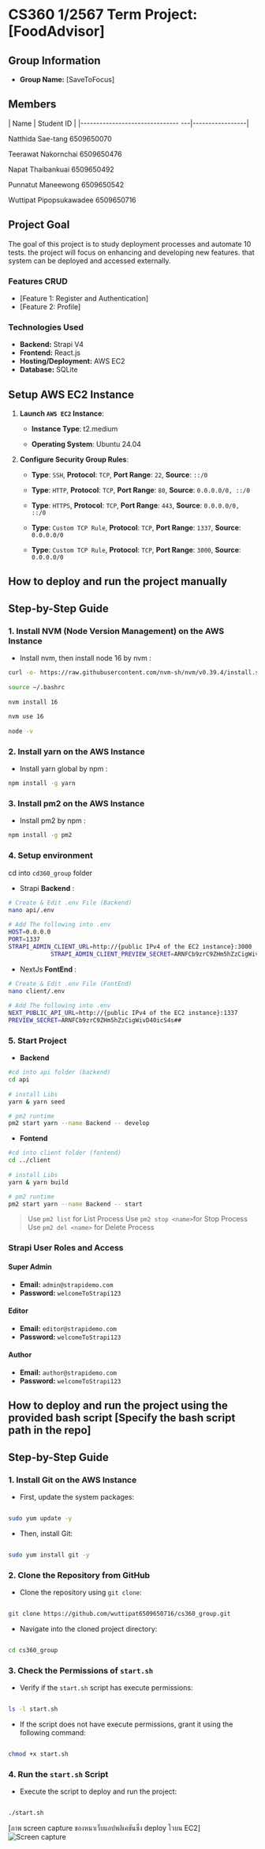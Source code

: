 

# CS360 1/2567 Term Project: [FoodAdvisor]

## Group Information

  
- **Group Name:** [SaveToFocus]

  

## Members

| Name | Student ID | |------------------------------- ---|-----------------|

Natthida Sae-tang 6509650070

Teerawat Nakornchai 6509650476

Napat Thaibankuai 6509650492

Punnatut Maneewong 6509650542

Wuttipat Pipopsukawadee 6509650716

## Project Goal

The goal of this project is to study deployment processes and automate 10 tests. the project will focus on enhancing and developing new features. that system can be deployed and accessed externally.

### Features CRUD

- [Feature 1: Register and Authentication]  
- [Feature 2: Profile]  


### Technologies Used  
- **Backend:** Strapi V4  
- **Frontend:** React.js  
- **Hosting/Deployment:** AWS EC2  
- **Database:** SQLite

## Setup AWS EC2 Instance

  

1.  **Launch `AWS EC2` Instance**:

    -  **Instance Type**: t2.medium

    -  **Operating System**: Ubuntu 24.04

  

2.  **Configure Security Group Rules**:

    -  **Type**: `SSH`, **Protocol**: `TCP`, **Port Range**: `22`, **Source**: `::/0`

    -  **Type**: `HTTP`, **Protocol**: `TCP`, **Port Range**: `80`, **Source**: `0.0.0.0/0, ::/0`

    -  **Type**: `HTTPS`, **Protocol**: `TCP`, **Port Range**: `443`, **Source**: `0.0.0.0/0, ::/0`

    -  **Type**: `Custom TCP Rule`, **Protocol**: `TCP`, **Port Range**: `1337`, **Source**: `0.0.0.0/0`

    -  **Type**: `Custom TCP Rule`, **Protocol**: `TCP`, **Port Range**: `3000`, **Source**: `0.0.0.0/0`


## How to deploy and run the project manually

## Step-by-Step Guide

### 1. Install NVM (Node Version Management) on the AWS Instance
- Install nvm, then install node 16 by nvm :
```bash
curl -o- https://raw.githubusercontent.com/nvm-sh/nvm/v0.39.4/install.sh | bash 
		
source ~/.bashrc
		
nvm install 16
		
nvm use 16
		
node -v
```

### 2. Install yarn on the AWS Instance
- Install yarn global by npm :
```bash
npm install -g yarn
```

### 3. Install pm2 on the AWS Instance
- Install pm2 by npm : 
```bash
npm install -g pm2
```

### 4. Setup environment
cd into `cd360_group` folder 
*	Strapi **Backend** :
```bash
# Create & Edit .env File (Backend)
nano api/.env
			
# Add The following into .env
HOST=0.0.0.0 
PORT=1337 
STRAPI_ADMIN_CLIENT_URL=http://{public IPv4 of the EC2 instance}:3000 	
			STRAPI_ADMIN_CLIENT_PREVIEW_SECRET=ARNFCb9zrC9ZHm5hZzCigWivD40icS4s
```


* NextJs **FontEnd** :
```bash
# Create & Edit .env File (FontEnd)
nano client/.env
			
# Add The following into .env
NEXT_PUBLIC_API_URL=http://{public IPv4 of the EC2 instance}:1337
PREVIEW_SECRET=ARNFCb9zrC9ZHm5hZzCigWivD40icS4s##
```

### 5. Start Project
- **Backend** 
```bash
#cd into api folder (backend)
cd api
			
# install Libs
yarn & yarn seed

# pm2 runtime
pm2 start yarn --name Backend -- develop
```
- **Fontend** 
```bash
#cd into client folder (fontend)
cd ../client
			
# install Libs
yarn & yarn build

# pm2 runtime
pm2 start yarn --name Backend -- start
```
> Use `pm2 list` for List Process
> Use `pm2 stop <name>`for Stop Process
> Use `pm2 del <name>` for Delete Process
 
### Strapi User Roles and Access
#### Super Admin
- **Email:** `admin@strapidemo.com`
- **Password:** `welcomeToStrapi123`

#### Editor
- **Email:** `editor@strapidemo.com`
- **Password:** `welcomeToStrapi123`

#### Author
- **Email:** `author@strapidemo.com`
- **Password:** `welcomeToStrapi123`

## How to deploy and run the project using the provided bash script [Specify the bash script path in the repo]

  
## Step-by-Step Guide

  

### 1. Install Git on the AWS Instance

- First, update the system packages:

```bash

sudo yum update -y

```

- Then, install Git:

```bash

sudo yum install git -y

```

  

### 2. Clone the Repository from GitHub

- Clone the repository using `git clone`:

```bash

git clone https://github.com/wuttipat6509650716/cs360_group.git

```

- Navigate into the cloned project directory:

```bash

cd cs360_group

```

  

### 3. Check the Permissions of `start.sh`

- Verify if the `start.sh` script has execute permissions:

```bash

ls -l start.sh

```

- If the script does not have execute permissions, grant it using the following command:

```bash

chmod +x start.sh

```

  

### 4. Run the `start.sh` Script

- Execute the script to deploy and run the project:

```bash

./start.sh

```

[ภาพ screen capture ของหนาเว็บแอปพลิเคชันซึ่ง deploy ไวบน EC2]
![Screen capture](https://media.discordapp.net/attachments/996073868768850002/1286932089958174760/image.png?ex=66efb468&is=66ee62e8&hm=69cac61d75e5500624b226f38e6c00a60a03f7e96880f09f24769c927eca3b7e&=&format=webp&quality=lossless&width=1514&height=946)

